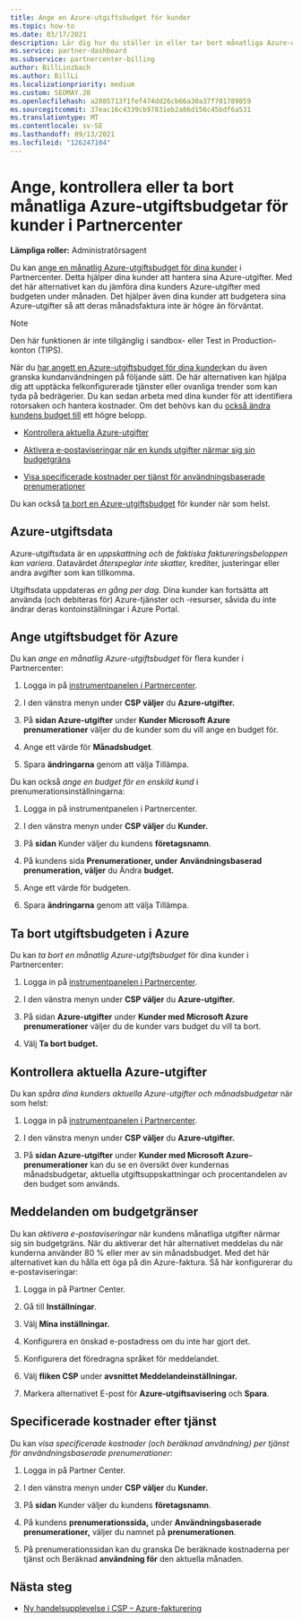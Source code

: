 ```yaml
---
title: Ange en Azure-utgiftsbudget för kunder
ms.topic: how-to
ms.date: 03/17/2021
description: Lär dig hur du ställer in eller tar bort månatliga Azure-utgiftsbudgetar för dina kunder och hur du visar azure-utgiftsdata och anger budgetrelaterade meddelanden.
ms.service: partner-dashboard
ms.subservice: partnercenter-billing
author: BillLinzbach
ms.author: BillLi
ms.localizationpriority: medium
ms.custom: SEOMAY.20
ms.openlocfilehash: a2085713f1fef474dd26cb66a30a37f701789859
ms.sourcegitcommit: 37eac16c4339cb97831eb2a86d156c45bdf6a531
ms.translationtype: MT
ms.contentlocale: sv-SE
ms.lasthandoff: 09/13/2021
ms.locfileid: "126247104"
---
```

# <a name="set-check-or-remove-monthly-azure-spending-budgets-for-customers-in-partner-center"></a>Ange, kontrollera eller ta bort månatliga Azure-utgiftsbudgetar för kunder i Partnercenter

**Lämpliga roller:** Administratörsagent

Du kan [ange en månatlig Azure-utgiftsbudget för dina kunder](#set-azure-spending-budget) i Partnercenter. Detta hjälper dina kunder att hantera sina Azure-utgifter. Med det här alternativet kan du jämföra dina kunders Azure-utgifter med budgeten under månaden. Det hjälper även dina kunder att budgetera sina Azure-utgifter så att deras månadsfaktura inte är högre än förväntat.

> [!NOTE]  
> Den här funktionen är inte tillgänglig i sandbox- eller Test in Production-konton (TIPS).

När du [har angett en Azure-utgiftsbudget för dina kunder](#set-azure-spending-budget)kan du även granska kundanvändningen på följande sätt. De här alternativen kan hjälpa dig att upptäcka felkonfigurerade tjänster eller ovanliga trender som kan tyda på bedrägerier. Du kan sedan arbeta med dina kunder för att identifiera rotorsaken och hantera kostnader. Om det behövs kan du [också ändra kundens budget till](#set-azure-spending-budget) ett högre belopp.

- [Kontrollera aktuella Azure-utgifter](#check-current-azure-spending)

- [Aktivera e-postaviseringar när en kunds utgifter närmar sig sin budgetgräns](#notifications-for-budget-limits)

- [Visa specificerade kostnader per tjänst för användningsbaserade prenumerationer](#itemized-costs-by-service)

Du kan också [ta bort en Azure-utgiftsbudget](#remove-azure-spending-budget) för kunder när som helst.

## <a name="azure-spending-data"></a>Azure-utgiftsdata

Azure-utgiftsdata är en *uppskattning och* de *faktiska faktureringsbeloppen kan variera*. Datavärdet *återspeglar inte skatter,* krediter, justeringar eller andra avgifter som kan tillkomma.

Utgiftsdata uppdateras *en gång per dag.* Dina kunder kan fortsätta att använda (och debiteras för) Azure-tjänster och -resurser, såvida du inte ändrar deras kontoinställningar i Azure Portal.

## <a name="set-azure-spending-budget"></a>Ange utgiftsbudget för Azure

Du kan *ange en månatlig Azure-utgiftsbudget* för flera kunder i Partnercenter:

1. Logga in på [instrumentpanelen i Partnercenter](https://partner.microsoft.com/dashboard/).

2. I den vänstra menyn under **CSP väljer** du **Azure-utgifter.**

3. På **sidan Azure-utgifter** under **Kunder Microsoft Azure prenumerationer** väljer du de kunder som du vill ange en budget för.

4. Ange ett värde för **Månadsbudget**.

5. Spara **ändringarna** genom att välja Tillämpa.

Du kan också *ange en budget för en enskild kund* i prenumerationsinställningarna:

1. Logga in på instrumentpanelen i Partnercenter.

2. I den vänstra menyn under **CSP väljer** du **Kunder.**

3. På **sidan** Kunder väljer du kundens **företagsnamn**.

4. På kundens sida **Prenumerationer, under** **Användningsbaserad prenumeration, väljer** du Ändra **budget.**

5. Ange ett värde för budgeten.

6. Spara **ändringarna** genom att välja Tillämpa.

## <a name="remove-azure-spending-budget"></a>Ta bort utgiftsbudgeten i Azure

Du kan *ta bort en månatlig Azure-utgiftsbudget* för dina kunder i Partnercenter:

1. Logga in på [instrumentpanelen i Partnercenter](https://partner.microsoft.com/dashboard/).

2. I den vänstra menyn under **CSP väljer** du **Azure-utgifter.**

3. På sidan **Azure-utgifter** under **Kunder med Microsoft Azure prenumerationer** väljer du de kunder vars budget du vill ta bort.

4. Välj **Ta bort budget.**

## <a name="check-current-azure-spending"></a>Kontrollera aktuella Azure-utgifter

Du kan *spåra dina kunders aktuella Azure-utgifter och månadsbudgetar* när som helst:

1. Logga in på [instrumentpanelen i Partnercenter](https://partner.microsoft.com/dashboard/).

2. I den vänstra menyn under **CSP väljer** du **Azure-utgifter.**

3. På **sidan Azure-utgifter** under **Kunder med Microsoft Azure-prenumerationer** kan du se en översikt över kundernas månadsbudgetar, aktuella utgiftsuppskattningar och procentandelen av den budget som används.

## <a name="notifications-for-budget-limits"></a>Meddelanden om budgetgränser

Du kan *aktivera e-postaviseringar* när kundens månatliga utgifter närmar sig sin budgetgräns. När du aktiverar det här alternativet meddelas du när kunderna använder 80 % eller mer av sin månadsbudget. Med det här alternativet kan du hålla ett öga på din Azure-faktura. Så här konfigurerar du e-postaviseringar:

1. Logga in på Partner Center.

2. Gå till **Inställningar**.

3. Välj **Mina inställningar.**

4. Konfigurera en önskad e-postadress om du inte har gjort det.

5. Konfigurera det föredragna språket för meddelandet.

6. Välj **fliken CSP** under **avsnittet Meddelandeinställningar.**

7. Markera alternativet E-post för **Azure-utgiftsavisering** och **Spara**.


## <a name="itemized-costs-by-service"></a>Specificerade kostnader efter tjänst

Du kan *visa specificerade kostnader (och beräknad användning) per tjänst för användningsbaserade prenumerationer:*

1. Logga in på Partner Center.

2. I den vänstra menyn under **CSP väljer** du **Kunder.**

3. På **sidan** Kunder väljer du kundens **företagsnamn**.

4. På kundens **prenumerationssida,** under **Användningsbaserade prenumerationer,** väljer du namnet på **prenumerationen**.

5. På prenumerationssidan kan du granska  De beräknade kostnaderna per tjänst och Beräknad **användning för** den aktuella månaden.


## <a name="next-steps"></a>Nästa steg

- [Ny handelsupplevelse i CSP – Azure-fakturering](azure-plan-billing.md)
